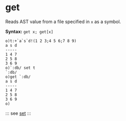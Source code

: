 # get

Reads AST value from a file specified in `x` as a symbol.

**Syntax:** ```get x; get[x]```

```o
o)t:+`a`s`d!(1 2 3;4 5 6;7 8 9)
a s d
-----
1 4 7
2 5 8
3 6 9
o)`:db/ set t
`:db/
o)get `:db/
a s d
-----
1 4 7
2 5 8
3 6 9
o)
```

::: see
[set](/verbs/file/set.md)
:::
